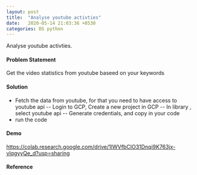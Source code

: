 ```yaml
---
layout: post
title:  "Analyse youtube activties"
date:   2020-05-14 21:03:36 +0530
categories: DS python
---
```

Analyse  youtube activties.

#### Problem Statement
Get the video statistics from youtube baseed on your keywords
#### Solution
- Fetch the data from youtube, for that you need to have access to youtube api
-- Login to GCP, Create a new project in GCP
-- In library , select youtube api 
-- Generate credentials, and copy in your code
- run the code 	
#### Demo
https://colab.research.google.com/drive/1IWVfbCIO31Dnqi9K763jx-vlqgyyQe_d?usp=sharing
#### Reference

